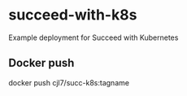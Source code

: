 # succeed-with-k8s
Example deployment for Succeed with Kubernetes

## Docker push

docker push cjl7/succ-k8s:tagname
